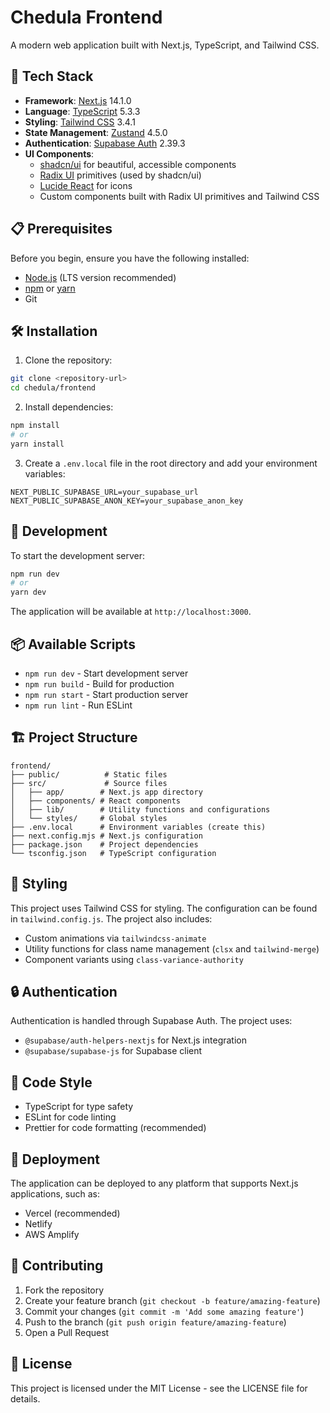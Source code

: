 # Chedula Frontend

A modern web application built with Next.js, TypeScript, and Tailwind CSS.

## 🚀 Tech Stack

- **Framework**: [Next.js](https://nextjs.org/) 14.1.0
- **Language**: [TypeScript](https://www.typescriptlang.org/) 5.3.3
- **Styling**: [Tailwind CSS](https://tailwindcss.com/) 3.4.1
- **State Management**: [Zustand](https://github.com/pmndrs/zustand) 4.5.0
- **Authentication**: [Supabase Auth](https://supabase.com/auth) 2.39.3
- **UI Components**: 
  - [shadcn/ui](https://ui.shadcn.com/) for beautiful, accessible components
  - [Radix UI](https://www.radix-ui.com/) primitives (used by shadcn/ui)
  - [Lucide React](https://lucide.dev/) for icons
  - Custom components built with Radix UI primitives and Tailwind CSS

## 📋 Prerequisites

Before you begin, ensure you have the following installed:
- [Node.js](https://nodejs.org/) (LTS version recommended)
- [npm](https://www.npmjs.com/) or [yarn](https://yarnpkg.com/)
- Git

## 🛠️ Installation

1. Clone the repository:
```bash
git clone <repository-url>
cd chedula/frontend
```

2. Install dependencies:
```bash
npm install
# or
yarn install
```

3. Create a `.env.local` file in the root directory and add your environment variables:
```env
NEXT_PUBLIC_SUPABASE_URL=your_supabase_url
NEXT_PUBLIC_SUPABASE_ANON_KEY=your_supabase_anon_key
```

## 🚀 Development

To start the development server:

```bash
npm run dev
# or
yarn dev
```

The application will be available at `http://localhost:3000`.

## 📦 Available Scripts

- `npm run dev` - Start development server
- `npm run build` - Build for production
- `npm run start` - Start production server
- `npm run lint` - Run ESLint

## 🏗️ Project Structure

```
frontend/
├── public/          # Static files
├── src/             # Source files
│   ├── app/        # Next.js app directory
│   ├── components/ # React components
│   ├── lib/        # Utility functions and configurations
│   └── styles/     # Global styles
├── .env.local      # Environment variables (create this)
├── next.config.mjs # Next.js configuration
├── package.json    # Project dependencies
└── tsconfig.json   # TypeScript configuration
```

## 🎨 Styling

This project uses Tailwind CSS for styling. The configuration can be found in `tailwind.config.js`. The project also includes:
- Custom animations via `tailwindcss-animate`
- Utility functions for class name management (`clsx` and `tailwind-merge`)
- Component variants using `class-variance-authority`

## 🔒 Authentication

Authentication is handled through Supabase Auth. The project uses:
- `@supabase/auth-helpers-nextjs` for Next.js integration
- `@supabase/supabase-js` for Supabase client

## 📝 Code Style

- TypeScript for type safety
- ESLint for code linting
- Prettier for code formatting (recommended)

## 🚀 Deployment

The application can be deployed to any platform that supports Next.js applications, such as:
- Vercel (recommended)
- Netlify
- AWS Amplify

## 🤝 Contributing

1. Fork the repository
2. Create your feature branch (`git checkout -b feature/amazing-feature`)
3. Commit your changes (`git commit -m 'Add some amazing feature'`)
4. Push to the branch (`git push origin feature/amazing-feature`)
5. Open a Pull Request

## 📄 License

This project is licensed under the MIT License - see the LICENSE file for details. 